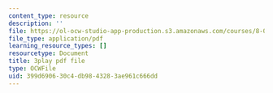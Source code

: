 ```yaml
---
content_type: resource
description: ''
file: https://ol-ocw-studio-app-production.s3.amazonaws.com/courses/8-01sc-classical-mechanics-fall-2016/399d690630c4db9843283ae961c666dd_OwNr82QgkP8.pdf
file_type: application/pdf
learning_resource_types: []
resourcetype: Document
title: 3play pdf file
type: OCWFile
uid: 399d6906-30c4-db98-4328-3ae961c666dd
---
```

